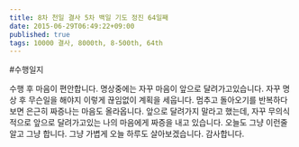 ```yaml
---
title: 8차 천일 결사 5차 백일 기도 정진 64일째
date: 2015-06-29T06:49:22+09:00
published: true
tags: 10000 결사, 8000th, 8-500th, 64th
---
```


#수행일지

수행 후 마음이 편안합니다. 명상중에는 자꾸 마음이 앞으로 달려가고있습니다. 자꾸 명상 후 무슨일을 해야지 이렇게 끊임없이 계획을 세웁니다. 멈추고 돌아오기를 반복하다보면 은근히 짜증나는 마음도 올라옵니다. 앞으로 달려가지 말라고 했는데, 자꾸 무의식적으로 앞으로 달려가고있는 나의 마음에게 짜증을 내고 있습니다. 오늘도 그냥 이런줄 알고 그냥 합니다. 그냥 가볍게 오늘 하루도 살아보겠습니다. 감사합니다.
